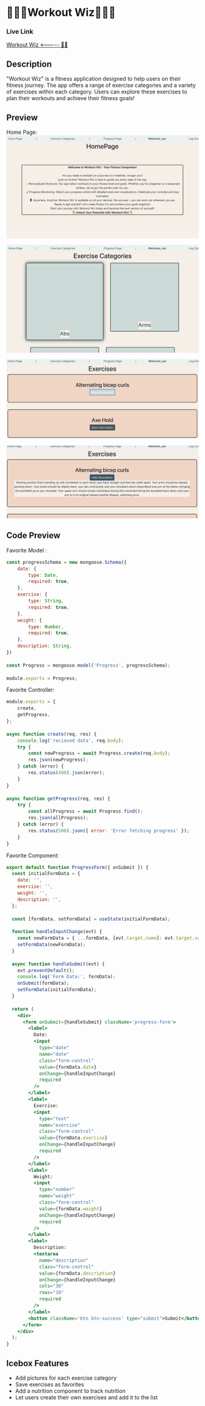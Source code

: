 # 🏋🏻‍♀️Workout Wiz🏋🏻‍♀️
### Live Link
[Workout Wiz <----- 🏃🏼](https://workout-wiz-janica-a1b51874fc5c.herokuapp.com/)
## Description
"Workout Wiz" is a fitness application designed to help users on their fitness journey. The app offers a range of exercise categories and a variety of exercises within each category. Users can explore these exercises to plan their workouts and achieve their fitness goals!

## Preview

Home Page:
![Home Page](Images/Screenshot%202023-08-29%20at%202.33.01%20AM.png)

![Exercise Categories](Images/Screenshot%202023-08-29%20at%209.15.25%20AM.png)

![Exercises](Images/Screenshot%202023-08-29%20at%209.15.05%20AM.png)

![Exercise Description](Images/Screenshot%202023-08-29%20at%209.15.14%20AM.png)

## Code Preview

Favorite Model :
```js
const progressSchema = new mongoose.Schema({
    date: {
        type: Date,
        required: true,
    },
    exercise: {
        type: String,
        required: true,
    },
    weight: {
        type: Number,
        required: true,
    },
    description: String,
})

const Progress = mongoose.model('Progress', progressSchema);

module.exports = Progress;
```

Favorite Controller:
```js
module.exports = {
    create,
    getProgress,
};

async function create(req, res) {
    console.log('recieved data', req.body);
    try {
        const newProgress = await Progress.create(req.body);
        res.json(newProgress);
    } catch (error) {
        res.status(400).json(error);
    }
}

async function getProgress(req, res) {
    try {
        const allProgress = await Progress.find();
        res.json(allProgress);
    } catch (error) {
        res.status(500).json({ error: 'Error fetching progress' });
    }
}
```

Favorite Component: 

```jsx
export default function ProgressForm({ onSubmit }) {
  const initialFormData = {
    date: '',
    exercise: '',
    weight: '',
    description: '',
  };

  const [formData, setFormData] = useState(initialFormData);

  function handleInputChange(evt) {
    const newFormData = { ...formData, [evt.target.name]: evt.target.value };
    setFormData(newFormData);
  }

  async function handleSubmit(evt) {
    evt.preventDefault();
    console.log('Form Data:', formData);
    onSubmit(formData);
    setFormData(initialFormData);
  }

  return (
    <div>
      <form onSubmit={handleSubmit} className='progress-form'>
        <label>
          Date:
          <input
            type="date"
            name="date"
            class="form-control"
            value={formData.date}
            onChange={handleInputChange}
            required
          />
        </label>
        <label>
          Exercise:
          <input
            type="text"
            name="exercise"
            class="form-control"
            value={formData.exercise}
            onChange={handleInputChange}
            required
          />
        </label>
        <label>
          Weight:
          <input
            type="number"
            name="weight"
            class="form-control"
            value={formData.weight}
            onChange={handleInputChange}
            required
          />
        </label>
        <label>
          Description:
          <textarea
            name="description"
            class="form-control"
            value={formData.description}
            onChange={handleInputChange}
            cols="30"
            rows="10"
            required
          />
        </label>
        <button className='btn btn-success' type="submit">Submit</button>
      </form>
    </div>
  );
}
```

## Icebox Features
- Add pictures for each exercise category
- Save exercises as favorites
- Add a nutrition component to track nutrition
- Let users create their own exercises and add it to the list
